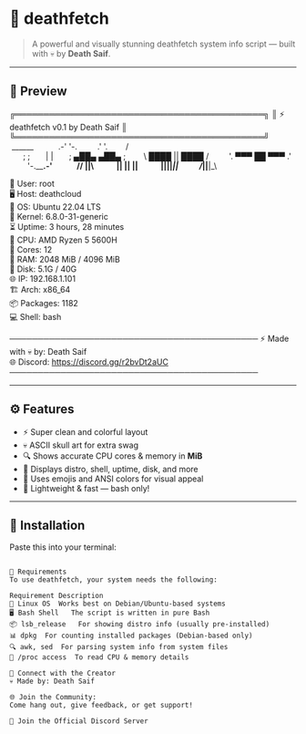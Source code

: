 # 🖤 deathfetch

> A powerful and visually stunning deathfetch system info script — built with 💀 by **Death Saif**.

---

## 📸 Preview

╔════════════════════════════════════════════╗
║        ⚡ deathfetch v0.1 by Death Saif    ║
╚════════════════════════════════════════════╝
             ______
          .-'      '-.
        .'            '.
       /                \
      ;                  ;
      |                  |
      ;   ▄██▄      ▄██▄   ;
       \  ████  ||  ████  /
        '. ▀▀▀  ██  ▀▀▀ .'
          '-.________.-'
            // ||\\
           ||  || ||
           ||__||_||
          /_|__|__|_\

👤  User:      root  
🖥️  Host:      deathcloud  
🧠  OS:        Ubuntu 22.04 LTS  
🧬  Kernel:    6.8.0-31-generic  
⏳  Uptime:    3 hours, 28 minutes  
🧮  CPU:       AMD Ryzen 5 5600H  
🧵  Cores:     12  
🧠  RAM:       2048 MiB / 4096 MiB  
💾  Disk:      5.1G / 40G  
🌐  IP:        192.168.1.101  
🏗️  Arch:      x86_64  
📦  Packages:  1182  
💻  Shell:     bash  

────────────────────────────────────────────
⚡ Made with 💀 by: Death Saif  
🌐 Discord: https://discord.gg/r2bvDt2aUC  
────────────────────────────────────────────

---

## ⚙️ Features

- ⚡ Super clean and colorful layout
- 💀 ASCII skull art for extra swag
- 🔍 Shows accurate CPU cores & memory in **MiB**
- 🧠 Displays distro, shell, uptime, disk, and more
- 🎨 Uses emojis and ANSI colors for visual appeal
- 🚀 Lightweight & fast — bash only!

---

## 🚀 Installation

Paste this into your terminal:

```wget -qO- https://raw.githubusercontent.com/WeatherLabsOfficial/deathfetch/main/install.sh | bash

🧾 Requirements
To use deathfetch, your system needs the following:

Requirement	Description
🐧 Linux OS	Works best on Debian/Ubuntu-based systems
🖥️ Bash Shell	The script is written in pure Bash
📦 lsb_release	For showing distro info (usually pre-installed)
📊 dpkg	For counting installed packages (Debian-based only)
🔍 awk, sed	For parsing system info from system files
🧠 /proc access	To read CPU & memory details

💬 Connect with the Creator
💀 Made by: Death Saif

🌐 Join the Community:
Come hang out, give feedback, or get support!

🔗 Join the Official Discord Server
